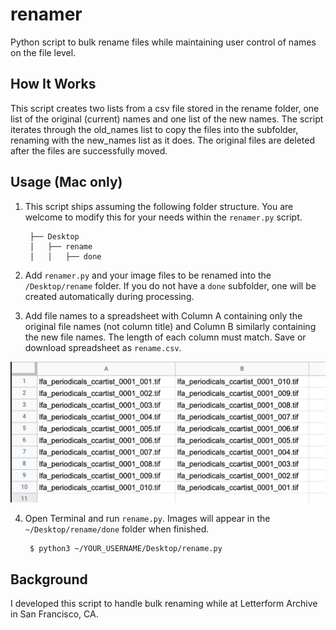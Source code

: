 # renamer
Python script to bulk rename files while maintaining user control of names on the file level. 

## How It Works
This script creates two lists from a csv file stored in the rename folder, one list of the original (current) names and one list of the new names. The script iterates through the old_names list to copy the files into the subfolder, renaming with the new_names list as it does. The original files are deleted after the files are successfully moved.  

## Usage (Mac only)

1. This script ships assuming the following folder structure. You are welcome to modify this for your needs within the `renamer.py` script.

        ├── Desktop
        │   ├── rename
        │   │   ├── done      

2. Add `renamer.py` and your image files to be renamed into the `/Desktop/rename` folder. If you do not have a `done` subfolder, one will be created automatically during processing. 

3. Add file names to a spreadsheet with Column A containing only the original file names (not column title) and Column B similarly containing the new file names. The length of each column must match. Save or download spreadsheet as `rename.csv`. 

![CSV Example](csv_example.png)

4. Open Terminal and run `rename.py`. Images will appear in the `~/Desktop/rename/done` folder when finished.
      
        $ python3 ~/YOUR_USERNAME/Desktop/rename.py 
          

## Background
I developed this script to handle bulk renaming while at Letterform Archive in San Francisco, CA. 

